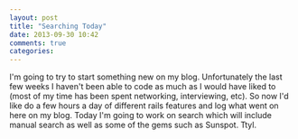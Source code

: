 ```yaml
---
layout: post
title: "Searching Today"
date: 2013-09-30 10:42
comments: true
categories: 
---
```

I'm going to try to start something new on my blog.  Unfortunately the last few weeks I haven't been able to code as much as I would have liked to (most of my time has been spent networking, interviewing, etc).  So now I'd like do a few hours a day of different rails features and log what went on here on my blog.  Today I'm going to work on search which will include manual search as well as some of the gems such as Sunspot.  Ttyl.